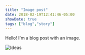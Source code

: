 ```yaml
---
title: "Image post"
date: 2018-02-19T12:41:46-05:00
showDate: true
tags: ["blog","story"]
---
```


Hello! I'm a blog post with an image.

![Ideas](/posts/ideas.png)